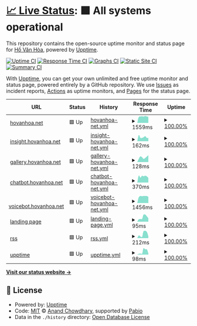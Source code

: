 # [📈 Live Status](https://hovanhoa.github.io/upptime): <!--live status--> **🟩 All systems operational**

This repository contains the open-source uptime monitor and status page for [Hồ Văn Hòa](hovanhoa.net), powered by [Upptime](https://github.com/upptime/upptime).

[![Uptime CI](https://github.com/hovanhoa/upptime/workflows/Uptime%20CI/badge.svg)](https://github.com/hovanhoa/upptime/actions?query=workflow%3A%22Uptime+CI%22)
[![Response Time CI](https://github.com/hovanhoa/upptime/workflows/Response%20Time%20CI/badge.svg)](https://github.com/hovanhoa/upptime/actions?query=workflow%3A%22Response+Time+CI%22)
[![Graphs CI](https://github.com/hovanhoa/upptime/workflows/Graphs%20CI/badge.svg)](https://github.com/hovanhoa/upptime/actions?query=workflow%3A%22Graphs+CI%22)
[![Static Site CI](https://github.com/hovanhoa/upptime/workflows/Static%20Site%20CI/badge.svg)](https://github.com/hovanhoa/upptime/actions?query=workflow%3A%22Static+Site+CI%22)
[![Summary CI](https://github.com/hovanhoa/upptime/workflows/Summary%20CI/badge.svg)](https://github.com/hovanhoa/upptime/actions?query=workflow%3A%22Summary+CI%22)

With [Upptime](https://upptime.js.org), you can get your own unlimited and free uptime monitor and status page, powered entirely by a GitHub repository. We use [Issues](https://github.com/hovanhoa/upptime/issues) as incident reports, [Actions](https://github.com/hovanhoa/upptime/actions) as uptime monitors, and [Pages](https://hovanhoa.github.io/upptime) for the status page.

<!--start: status pages-->
<!-- This summary is generated by Upptime (https://github.com/upptime/upptime) -->
<!-- Do not edit this manually, your changes will be overwritten -->
<!-- prettier-ignore -->
| URL | Status | History | Response Time | Uptime |
| --- | ------ | ------- | ------------- | ------ |
| <img alt="" src="https://icons.duckduckgo.com/ip3/hovanhoa.net.ico" height="13"> [hovanhoa.net](https://hovanhoa.net) | 🟩 Up | [hovanhoa-net.yml](https://github.com/hovanhoa/upptime/commits/HEAD/history/hovanhoa-net.yml) | <details><summary><img alt="Response time graph" src="./graphs/hovanhoa-net/response-time-week.png" height="20"> 1559ms</summary><br><a href="https://hovanhoa.github.io/upptime/history/hovanhoa-net"><img alt="Response time 1373" src="https://img.shields.io/endpoint?url=https%3A%2F%2Fraw.githubusercontent.com%2Fhovanhoa%2Fupptime%2FHEAD%2Fapi%2Fhovanhoa-net%2Fresponse-time.json"></a><br><a href="https://hovanhoa.github.io/upptime/history/hovanhoa-net"><img alt="24-hour response time 1490" src="https://img.shields.io/endpoint?url=https%3A%2F%2Fraw.githubusercontent.com%2Fhovanhoa%2Fupptime%2FHEAD%2Fapi%2Fhovanhoa-net%2Fresponse-time-day.json"></a><br><a href="https://hovanhoa.github.io/upptime/history/hovanhoa-net"><img alt="7-day response time 1559" src="https://img.shields.io/endpoint?url=https%3A%2F%2Fraw.githubusercontent.com%2Fhovanhoa%2Fupptime%2FHEAD%2Fapi%2Fhovanhoa-net%2Fresponse-time-week.json"></a><br><a href="https://hovanhoa.github.io/upptime/history/hovanhoa-net"><img alt="30-day response time 1522" src="https://img.shields.io/endpoint?url=https%3A%2F%2Fraw.githubusercontent.com%2Fhovanhoa%2Fupptime%2FHEAD%2Fapi%2Fhovanhoa-net%2Fresponse-time-month.json"></a><br><a href="https://hovanhoa.github.io/upptime/history/hovanhoa-net"><img alt="1-year response time 1373" src="https://img.shields.io/endpoint?url=https%3A%2F%2Fraw.githubusercontent.com%2Fhovanhoa%2Fupptime%2FHEAD%2Fapi%2Fhovanhoa-net%2Fresponse-time-year.json"></a></details> | <details><summary><a href="https://hovanhoa.github.io/upptime/history/hovanhoa-net">100.00%</a></summary><a href="https://hovanhoa.github.io/upptime/history/hovanhoa-net"><img alt="All-time uptime 99.98%" src="https://img.shields.io/endpoint?url=https%3A%2F%2Fraw.githubusercontent.com%2Fhovanhoa%2Fupptime%2FHEAD%2Fapi%2Fhovanhoa-net%2Fuptime.json"></a><br><a href="https://hovanhoa.github.io/upptime/history/hovanhoa-net"><img alt="24-hour uptime 100.00%" src="https://img.shields.io/endpoint?url=https%3A%2F%2Fraw.githubusercontent.com%2Fhovanhoa%2Fupptime%2FHEAD%2Fapi%2Fhovanhoa-net%2Fuptime-day.json"></a><br><a href="https://hovanhoa.github.io/upptime/history/hovanhoa-net"><img alt="7-day uptime 100.00%" src="https://img.shields.io/endpoint?url=https%3A%2F%2Fraw.githubusercontent.com%2Fhovanhoa%2Fupptime%2FHEAD%2Fapi%2Fhovanhoa-net%2Fuptime-week.json"></a><br><a href="https://hovanhoa.github.io/upptime/history/hovanhoa-net"><img alt="30-day uptime 100.00%" src="https://img.shields.io/endpoint?url=https%3A%2F%2Fraw.githubusercontent.com%2Fhovanhoa%2Fupptime%2FHEAD%2Fapi%2Fhovanhoa-net%2Fuptime-month.json"></a><br><a href="https://hovanhoa.github.io/upptime/history/hovanhoa-net"><img alt="1-year uptime 99.98%" src="https://img.shields.io/endpoint?url=https%3A%2F%2Fraw.githubusercontent.com%2Fhovanhoa%2Fupptime%2FHEAD%2Fapi%2Fhovanhoa-net%2Fuptime-year.json"></a></details>
| <img alt="" src="https://icons.duckduckgo.com/ip3/insight.hovanhoa.net.ico" height="13"> [insight.hovanhoa.net](https://insight.hovanhoa.net) | 🟩 Up | [insight-hovanhoa-net.yml](https://github.com/hovanhoa/upptime/commits/HEAD/history/insight-hovanhoa-net.yml) | <details><summary><img alt="Response time graph" src="./graphs/insight-hovanhoa-net/response-time-week.png" height="20"> 162ms</summary><br><a href="https://hovanhoa.github.io/upptime/history/insight-hovanhoa-net"><img alt="Response time 173" src="https://img.shields.io/endpoint?url=https%3A%2F%2Fraw.githubusercontent.com%2Fhovanhoa%2Fupptime%2FHEAD%2Fapi%2Finsight-hovanhoa-net%2Fresponse-time.json"></a><br><a href="https://hovanhoa.github.io/upptime/history/insight-hovanhoa-net"><img alt="24-hour response time 130" src="https://img.shields.io/endpoint?url=https%3A%2F%2Fraw.githubusercontent.com%2Fhovanhoa%2Fupptime%2FHEAD%2Fapi%2Finsight-hovanhoa-net%2Fresponse-time-day.json"></a><br><a href="https://hovanhoa.github.io/upptime/history/insight-hovanhoa-net"><img alt="7-day response time 162" src="https://img.shields.io/endpoint?url=https%3A%2F%2Fraw.githubusercontent.com%2Fhovanhoa%2Fupptime%2FHEAD%2Fapi%2Finsight-hovanhoa-net%2Fresponse-time-week.json"></a><br><a href="https://hovanhoa.github.io/upptime/history/insight-hovanhoa-net"><img alt="30-day response time 169" src="https://img.shields.io/endpoint?url=https%3A%2F%2Fraw.githubusercontent.com%2Fhovanhoa%2Fupptime%2FHEAD%2Fapi%2Finsight-hovanhoa-net%2Fresponse-time-month.json"></a><br><a href="https://hovanhoa.github.io/upptime/history/insight-hovanhoa-net"><img alt="1-year response time 173" src="https://img.shields.io/endpoint?url=https%3A%2F%2Fraw.githubusercontent.com%2Fhovanhoa%2Fupptime%2FHEAD%2Fapi%2Finsight-hovanhoa-net%2Fresponse-time-year.json"></a></details> | <details><summary><a href="https://hovanhoa.github.io/upptime/history/insight-hovanhoa-net">100.00%</a></summary><a href="https://hovanhoa.github.io/upptime/history/insight-hovanhoa-net"><img alt="All-time uptime 100.00%" src="https://img.shields.io/endpoint?url=https%3A%2F%2Fraw.githubusercontent.com%2Fhovanhoa%2Fupptime%2FHEAD%2Fapi%2Finsight-hovanhoa-net%2Fuptime.json"></a><br><a href="https://hovanhoa.github.io/upptime/history/insight-hovanhoa-net"><img alt="24-hour uptime 100.00%" src="https://img.shields.io/endpoint?url=https%3A%2F%2Fraw.githubusercontent.com%2Fhovanhoa%2Fupptime%2FHEAD%2Fapi%2Finsight-hovanhoa-net%2Fuptime-day.json"></a><br><a href="https://hovanhoa.github.io/upptime/history/insight-hovanhoa-net"><img alt="7-day uptime 100.00%" src="https://img.shields.io/endpoint?url=https%3A%2F%2Fraw.githubusercontent.com%2Fhovanhoa%2Fupptime%2FHEAD%2Fapi%2Finsight-hovanhoa-net%2Fuptime-week.json"></a><br><a href="https://hovanhoa.github.io/upptime/history/insight-hovanhoa-net"><img alt="30-day uptime 100.00%" src="https://img.shields.io/endpoint?url=https%3A%2F%2Fraw.githubusercontent.com%2Fhovanhoa%2Fupptime%2FHEAD%2Fapi%2Finsight-hovanhoa-net%2Fuptime-month.json"></a><br><a href="https://hovanhoa.github.io/upptime/history/insight-hovanhoa-net"><img alt="1-year uptime 100.00%" src="https://img.shields.io/endpoint?url=https%3A%2F%2Fraw.githubusercontent.com%2Fhovanhoa%2Fupptime%2FHEAD%2Fapi%2Finsight-hovanhoa-net%2Fuptime-year.json"></a></details>
| <img alt="" src="https://icons.duckduckgo.com/ip3/gallery.hovanhoa.net.ico" height="13"> [gallery.hovanhoa.net](https://gallery.hovanhoa.net) | 🟩 Up | [gallery-hovanhoa-net.yml](https://github.com/hovanhoa/upptime/commits/HEAD/history/gallery-hovanhoa-net.yml) | <details><summary><img alt="Response time graph" src="./graphs/gallery-hovanhoa-net/response-time-week.png" height="20"> 128ms</summary><br><a href="https://hovanhoa.github.io/upptime/history/gallery-hovanhoa-net"><img alt="Response time 171" src="https://img.shields.io/endpoint?url=https%3A%2F%2Fraw.githubusercontent.com%2Fhovanhoa%2Fupptime%2FHEAD%2Fapi%2Fgallery-hovanhoa-net%2Fresponse-time.json"></a><br><a href="https://hovanhoa.github.io/upptime/history/gallery-hovanhoa-net"><img alt="24-hour response time 186" src="https://img.shields.io/endpoint?url=https%3A%2F%2Fraw.githubusercontent.com%2Fhovanhoa%2Fupptime%2FHEAD%2Fapi%2Fgallery-hovanhoa-net%2Fresponse-time-day.json"></a><br><a href="https://hovanhoa.github.io/upptime/history/gallery-hovanhoa-net"><img alt="7-day response time 128" src="https://img.shields.io/endpoint?url=https%3A%2F%2Fraw.githubusercontent.com%2Fhovanhoa%2Fupptime%2FHEAD%2Fapi%2Fgallery-hovanhoa-net%2Fresponse-time-week.json"></a><br><a href="https://hovanhoa.github.io/upptime/history/gallery-hovanhoa-net"><img alt="30-day response time 164" src="https://img.shields.io/endpoint?url=https%3A%2F%2Fraw.githubusercontent.com%2Fhovanhoa%2Fupptime%2FHEAD%2Fapi%2Fgallery-hovanhoa-net%2Fresponse-time-month.json"></a><br><a href="https://hovanhoa.github.io/upptime/history/gallery-hovanhoa-net"><img alt="1-year response time 171" src="https://img.shields.io/endpoint?url=https%3A%2F%2Fraw.githubusercontent.com%2Fhovanhoa%2Fupptime%2FHEAD%2Fapi%2Fgallery-hovanhoa-net%2Fresponse-time-year.json"></a></details> | <details><summary><a href="https://hovanhoa.github.io/upptime/history/gallery-hovanhoa-net">100.00%</a></summary><a href="https://hovanhoa.github.io/upptime/history/gallery-hovanhoa-net"><img alt="All-time uptime 99.99%" src="https://img.shields.io/endpoint?url=https%3A%2F%2Fraw.githubusercontent.com%2Fhovanhoa%2Fupptime%2FHEAD%2Fapi%2Fgallery-hovanhoa-net%2Fuptime.json"></a><br><a href="https://hovanhoa.github.io/upptime/history/gallery-hovanhoa-net"><img alt="24-hour uptime 100.00%" src="https://img.shields.io/endpoint?url=https%3A%2F%2Fraw.githubusercontent.com%2Fhovanhoa%2Fupptime%2FHEAD%2Fapi%2Fgallery-hovanhoa-net%2Fuptime-day.json"></a><br><a href="https://hovanhoa.github.io/upptime/history/gallery-hovanhoa-net"><img alt="7-day uptime 100.00%" src="https://img.shields.io/endpoint?url=https%3A%2F%2Fraw.githubusercontent.com%2Fhovanhoa%2Fupptime%2FHEAD%2Fapi%2Fgallery-hovanhoa-net%2Fuptime-week.json"></a><br><a href="https://hovanhoa.github.io/upptime/history/gallery-hovanhoa-net"><img alt="30-day uptime 99.96%" src="https://img.shields.io/endpoint?url=https%3A%2F%2Fraw.githubusercontent.com%2Fhovanhoa%2Fupptime%2FHEAD%2Fapi%2Fgallery-hovanhoa-net%2Fuptime-month.json"></a><br><a href="https://hovanhoa.github.io/upptime/history/gallery-hovanhoa-net"><img alt="1-year uptime 99.99%" src="https://img.shields.io/endpoint?url=https%3A%2F%2Fraw.githubusercontent.com%2Fhovanhoa%2Fupptime%2FHEAD%2Fapi%2Fgallery-hovanhoa-net%2Fuptime-year.json"></a></details>
| <img alt="" src="https://icons.duckduckgo.com/ip3/chatbot.hovanhoa.net.ico" height="13"> [chatbot.hovanhoa.net](https://chatbot.hovanhoa.net) | 🟩 Up | [chatbot-hovanhoa-net.yml](https://github.com/hovanhoa/upptime/commits/HEAD/history/chatbot-hovanhoa-net.yml) | <details><summary><img alt="Response time graph" src="./graphs/chatbot-hovanhoa-net/response-time-week.png" height="20"> 370ms</summary><br><a href="https://hovanhoa.github.io/upptime/history/chatbot-hovanhoa-net"><img alt="Response time 377" src="https://img.shields.io/endpoint?url=https%3A%2F%2Fraw.githubusercontent.com%2Fhovanhoa%2Fupptime%2FHEAD%2Fapi%2Fchatbot-hovanhoa-net%2Fresponse-time.json"></a><br><a href="https://hovanhoa.github.io/upptime/history/chatbot-hovanhoa-net"><img alt="24-hour response time 282" src="https://img.shields.io/endpoint?url=https%3A%2F%2Fraw.githubusercontent.com%2Fhovanhoa%2Fupptime%2FHEAD%2Fapi%2Fchatbot-hovanhoa-net%2Fresponse-time-day.json"></a><br><a href="https://hovanhoa.github.io/upptime/history/chatbot-hovanhoa-net"><img alt="7-day response time 370" src="https://img.shields.io/endpoint?url=https%3A%2F%2Fraw.githubusercontent.com%2Fhovanhoa%2Fupptime%2FHEAD%2Fapi%2Fchatbot-hovanhoa-net%2Fresponse-time-week.json"></a><br><a href="https://hovanhoa.github.io/upptime/history/chatbot-hovanhoa-net"><img alt="30-day response time 388" src="https://img.shields.io/endpoint?url=https%3A%2F%2Fraw.githubusercontent.com%2Fhovanhoa%2Fupptime%2FHEAD%2Fapi%2Fchatbot-hovanhoa-net%2Fresponse-time-month.json"></a><br><a href="https://hovanhoa.github.io/upptime/history/chatbot-hovanhoa-net"><img alt="1-year response time 377" src="https://img.shields.io/endpoint?url=https%3A%2F%2Fraw.githubusercontent.com%2Fhovanhoa%2Fupptime%2FHEAD%2Fapi%2Fchatbot-hovanhoa-net%2Fresponse-time-year.json"></a></details> | <details><summary><a href="https://hovanhoa.github.io/upptime/history/chatbot-hovanhoa-net">100.00%</a></summary><a href="https://hovanhoa.github.io/upptime/history/chatbot-hovanhoa-net"><img alt="All-time uptime 100.00%" src="https://img.shields.io/endpoint?url=https%3A%2F%2Fraw.githubusercontent.com%2Fhovanhoa%2Fupptime%2FHEAD%2Fapi%2Fchatbot-hovanhoa-net%2Fuptime.json"></a><br><a href="https://hovanhoa.github.io/upptime/history/chatbot-hovanhoa-net"><img alt="24-hour uptime 100.00%" src="https://img.shields.io/endpoint?url=https%3A%2F%2Fraw.githubusercontent.com%2Fhovanhoa%2Fupptime%2FHEAD%2Fapi%2Fchatbot-hovanhoa-net%2Fuptime-day.json"></a><br><a href="https://hovanhoa.github.io/upptime/history/chatbot-hovanhoa-net"><img alt="7-day uptime 100.00%" src="https://img.shields.io/endpoint?url=https%3A%2F%2Fraw.githubusercontent.com%2Fhovanhoa%2Fupptime%2FHEAD%2Fapi%2Fchatbot-hovanhoa-net%2Fuptime-week.json"></a><br><a href="https://hovanhoa.github.io/upptime/history/chatbot-hovanhoa-net"><img alt="30-day uptime 100.00%" src="https://img.shields.io/endpoint?url=https%3A%2F%2Fraw.githubusercontent.com%2Fhovanhoa%2Fupptime%2FHEAD%2Fapi%2Fchatbot-hovanhoa-net%2Fuptime-month.json"></a><br><a href="https://hovanhoa.github.io/upptime/history/chatbot-hovanhoa-net"><img alt="1-year uptime 100.00%" src="https://img.shields.io/endpoint?url=https%3A%2F%2Fraw.githubusercontent.com%2Fhovanhoa%2Fupptime%2FHEAD%2Fapi%2Fchatbot-hovanhoa-net%2Fuptime-year.json"></a></details>
| <img alt="" src="https://icons.duckduckgo.com/ip3/voicebot.hovanhoa.net.ico" height="13"> [voicebot.hovanhoa.net](https://voicebot.hovanhoa.net) | 🟩 Up | [voicebot-hovanhoa-net.yml](https://github.com/hovanhoa/upptime/commits/HEAD/history/voicebot-hovanhoa-net.yml) | <details><summary><img alt="Response time graph" src="./graphs/voicebot-hovanhoa-net/response-time-week.png" height="20"> 1456ms</summary><br><a href="https://hovanhoa.github.io/upptime/history/voicebot-hovanhoa-net"><img alt="Response time 1440" src="https://img.shields.io/endpoint?url=https%3A%2F%2Fraw.githubusercontent.com%2Fhovanhoa%2Fupptime%2FHEAD%2Fapi%2Fvoicebot-hovanhoa-net%2Fresponse-time.json"></a><br><a href="https://hovanhoa.github.io/upptime/history/voicebot-hovanhoa-net"><img alt="24-hour response time 1328" src="https://img.shields.io/endpoint?url=https%3A%2F%2Fraw.githubusercontent.com%2Fhovanhoa%2Fupptime%2FHEAD%2Fapi%2Fvoicebot-hovanhoa-net%2Fresponse-time-day.json"></a><br><a href="https://hovanhoa.github.io/upptime/history/voicebot-hovanhoa-net"><img alt="7-day response time 1456" src="https://img.shields.io/endpoint?url=https%3A%2F%2Fraw.githubusercontent.com%2Fhovanhoa%2Fupptime%2FHEAD%2Fapi%2Fvoicebot-hovanhoa-net%2Fresponse-time-week.json"></a><br><a href="https://hovanhoa.github.io/upptime/history/voicebot-hovanhoa-net"><img alt="30-day response time 1445" src="https://img.shields.io/endpoint?url=https%3A%2F%2Fraw.githubusercontent.com%2Fhovanhoa%2Fupptime%2FHEAD%2Fapi%2Fvoicebot-hovanhoa-net%2Fresponse-time-month.json"></a><br><a href="https://hovanhoa.github.io/upptime/history/voicebot-hovanhoa-net"><img alt="1-year response time 1440" src="https://img.shields.io/endpoint?url=https%3A%2F%2Fraw.githubusercontent.com%2Fhovanhoa%2Fupptime%2FHEAD%2Fapi%2Fvoicebot-hovanhoa-net%2Fresponse-time-year.json"></a></details> | <details><summary><a href="https://hovanhoa.github.io/upptime/history/voicebot-hovanhoa-net">100.00%</a></summary><a href="https://hovanhoa.github.io/upptime/history/voicebot-hovanhoa-net"><img alt="All-time uptime 99.34%" src="https://img.shields.io/endpoint?url=https%3A%2F%2Fraw.githubusercontent.com%2Fhovanhoa%2Fupptime%2FHEAD%2Fapi%2Fvoicebot-hovanhoa-net%2Fuptime.json"></a><br><a href="https://hovanhoa.github.io/upptime/history/voicebot-hovanhoa-net"><img alt="24-hour uptime 100.00%" src="https://img.shields.io/endpoint?url=https%3A%2F%2Fraw.githubusercontent.com%2Fhovanhoa%2Fupptime%2FHEAD%2Fapi%2Fvoicebot-hovanhoa-net%2Fuptime-day.json"></a><br><a href="https://hovanhoa.github.io/upptime/history/voicebot-hovanhoa-net"><img alt="7-day uptime 100.00%" src="https://img.shields.io/endpoint?url=https%3A%2F%2Fraw.githubusercontent.com%2Fhovanhoa%2Fupptime%2FHEAD%2Fapi%2Fvoicebot-hovanhoa-net%2Fuptime-week.json"></a><br><a href="https://hovanhoa.github.io/upptime/history/voicebot-hovanhoa-net"><img alt="30-day uptime 100.00%" src="https://img.shields.io/endpoint?url=https%3A%2F%2Fraw.githubusercontent.com%2Fhovanhoa%2Fupptime%2FHEAD%2Fapi%2Fvoicebot-hovanhoa-net%2Fuptime-month.json"></a><br><a href="https://hovanhoa.github.io/upptime/history/voicebot-hovanhoa-net"><img alt="1-year uptime 99.34%" src="https://img.shields.io/endpoint?url=https%3A%2F%2Fraw.githubusercontent.com%2Fhovanhoa%2Fupptime%2FHEAD%2Fapi%2Fvoicebot-hovanhoa-net%2Fuptime-year.json"></a></details>
| <img alt="" src="https://icons.duckduckgo.com/ip3/hovanhoa.github.io.ico" height="13"> [landing page](https://hovanhoa.github.io) | 🟩 Up | [landing-page.yml](https://github.com/hovanhoa/upptime/commits/HEAD/history/landing-page.yml) | <details><summary><img alt="Response time graph" src="./graphs/landing-page/response-time-week.png" height="20"> 95ms</summary><br><a href="https://hovanhoa.github.io/upptime/history/landing-page"><img alt="Response time 101" src="https://img.shields.io/endpoint?url=https%3A%2F%2Fraw.githubusercontent.com%2Fhovanhoa%2Fupptime%2FHEAD%2Fapi%2Flanding-page%2Fresponse-time.json"></a><br><a href="https://hovanhoa.github.io/upptime/history/landing-page"><img alt="24-hour response time 75" src="https://img.shields.io/endpoint?url=https%3A%2F%2Fraw.githubusercontent.com%2Fhovanhoa%2Fupptime%2FHEAD%2Fapi%2Flanding-page%2Fresponse-time-day.json"></a><br><a href="https://hovanhoa.github.io/upptime/history/landing-page"><img alt="7-day response time 95" src="https://img.shields.io/endpoint?url=https%3A%2F%2Fraw.githubusercontent.com%2Fhovanhoa%2Fupptime%2FHEAD%2Fapi%2Flanding-page%2Fresponse-time-week.json"></a><br><a href="https://hovanhoa.github.io/upptime/history/landing-page"><img alt="30-day response time 94" src="https://img.shields.io/endpoint?url=https%3A%2F%2Fraw.githubusercontent.com%2Fhovanhoa%2Fupptime%2FHEAD%2Fapi%2Flanding-page%2Fresponse-time-month.json"></a><br><a href="https://hovanhoa.github.io/upptime/history/landing-page"><img alt="1-year response time 101" src="https://img.shields.io/endpoint?url=https%3A%2F%2Fraw.githubusercontent.com%2Fhovanhoa%2Fupptime%2FHEAD%2Fapi%2Flanding-page%2Fresponse-time-year.json"></a></details> | <details><summary><a href="https://hovanhoa.github.io/upptime/history/landing-page">100.00%</a></summary><a href="https://hovanhoa.github.io/upptime/history/landing-page"><img alt="All-time uptime 100.00%" src="https://img.shields.io/endpoint?url=https%3A%2F%2Fraw.githubusercontent.com%2Fhovanhoa%2Fupptime%2FHEAD%2Fapi%2Flanding-page%2Fuptime.json"></a><br><a href="https://hovanhoa.github.io/upptime/history/landing-page"><img alt="24-hour uptime 100.00%" src="https://img.shields.io/endpoint?url=https%3A%2F%2Fraw.githubusercontent.com%2Fhovanhoa%2Fupptime%2FHEAD%2Fapi%2Flanding-page%2Fuptime-day.json"></a><br><a href="https://hovanhoa.github.io/upptime/history/landing-page"><img alt="7-day uptime 100.00%" src="https://img.shields.io/endpoint?url=https%3A%2F%2Fraw.githubusercontent.com%2Fhovanhoa%2Fupptime%2FHEAD%2Fapi%2Flanding-page%2Fuptime-week.json"></a><br><a href="https://hovanhoa.github.io/upptime/history/landing-page"><img alt="30-day uptime 100.00%" src="https://img.shields.io/endpoint?url=https%3A%2F%2Fraw.githubusercontent.com%2Fhovanhoa%2Fupptime%2FHEAD%2Fapi%2Flanding-page%2Fuptime-month.json"></a><br><a href="https://hovanhoa.github.io/upptime/history/landing-page"><img alt="1-year uptime 100.00%" src="https://img.shields.io/endpoint?url=https%3A%2F%2Fraw.githubusercontent.com%2Fhovanhoa%2Fupptime%2FHEAD%2Fapi%2Flanding-page%2Fuptime-year.json"></a></details>
| <img alt="" src="https://icons.duckduckgo.com/ip3/hovanhoa.github.io.ico" height="13"> [rss](https://hovanhoa.github.io/rss) | 🟩 Up | [rss.yml](https://github.com/hovanhoa/upptime/commits/HEAD/history/rss.yml) | <details><summary><img alt="Response time graph" src="./graphs/rss/response-time-week.png" height="20"> 212ms</summary><br><a href="https://hovanhoa.github.io/upptime/history/rss"><img alt="Response time 228" src="https://img.shields.io/endpoint?url=https%3A%2F%2Fraw.githubusercontent.com%2Fhovanhoa%2Fupptime%2FHEAD%2Fapi%2Frss%2Fresponse-time.json"></a><br><a href="https://hovanhoa.github.io/upptime/history/rss"><img alt="24-hour response time 87" src="https://img.shields.io/endpoint?url=https%3A%2F%2Fraw.githubusercontent.com%2Fhovanhoa%2Fupptime%2FHEAD%2Fapi%2Frss%2Fresponse-time-day.json"></a><br><a href="https://hovanhoa.github.io/upptime/history/rss"><img alt="7-day response time 212" src="https://img.shields.io/endpoint?url=https%3A%2F%2Fraw.githubusercontent.com%2Fhovanhoa%2Fupptime%2FHEAD%2Fapi%2Frss%2Fresponse-time-week.json"></a><br><a href="https://hovanhoa.github.io/upptime/history/rss"><img alt="30-day response time 235" src="https://img.shields.io/endpoint?url=https%3A%2F%2Fraw.githubusercontent.com%2Fhovanhoa%2Fupptime%2FHEAD%2Fapi%2Frss%2Fresponse-time-month.json"></a><br><a href="https://hovanhoa.github.io/upptime/history/rss"><img alt="1-year response time 228" src="https://img.shields.io/endpoint?url=https%3A%2F%2Fraw.githubusercontent.com%2Fhovanhoa%2Fupptime%2FHEAD%2Fapi%2Frss%2Fresponse-time-year.json"></a></details> | <details><summary><a href="https://hovanhoa.github.io/upptime/history/rss">100.00%</a></summary><a href="https://hovanhoa.github.io/upptime/history/rss"><img alt="All-time uptime 100.00%" src="https://img.shields.io/endpoint?url=https%3A%2F%2Fraw.githubusercontent.com%2Fhovanhoa%2Fupptime%2FHEAD%2Fapi%2Frss%2Fuptime.json"></a><br><a href="https://hovanhoa.github.io/upptime/history/rss"><img alt="24-hour uptime 100.00%" src="https://img.shields.io/endpoint?url=https%3A%2F%2Fraw.githubusercontent.com%2Fhovanhoa%2Fupptime%2FHEAD%2Fapi%2Frss%2Fuptime-day.json"></a><br><a href="https://hovanhoa.github.io/upptime/history/rss"><img alt="7-day uptime 100.00%" src="https://img.shields.io/endpoint?url=https%3A%2F%2Fraw.githubusercontent.com%2Fhovanhoa%2Fupptime%2FHEAD%2Fapi%2Frss%2Fuptime-week.json"></a><br><a href="https://hovanhoa.github.io/upptime/history/rss"><img alt="30-day uptime 100.00%" src="https://img.shields.io/endpoint?url=https%3A%2F%2Fraw.githubusercontent.com%2Fhovanhoa%2Fupptime%2FHEAD%2Fapi%2Frss%2Fuptime-month.json"></a><br><a href="https://hovanhoa.github.io/upptime/history/rss"><img alt="1-year uptime 100.00%" src="https://img.shields.io/endpoint?url=https%3A%2F%2Fraw.githubusercontent.com%2Fhovanhoa%2Fupptime%2FHEAD%2Fapi%2Frss%2Fuptime-year.json"></a></details>
| <img alt="" src="https://icons.duckduckgo.com/ip3/hovanhoa.github.io.ico" height="13"> [upptime](https://hovanhoa.github.io/upptime) | 🟩 Up | [upptime.yml](https://github.com/hovanhoa/upptime/commits/HEAD/history/upptime.yml) | <details><summary><img alt="Response time graph" src="./graphs/upptime/response-time-week.png" height="20"> 98ms</summary><br><a href="https://hovanhoa.github.io/upptime/history/upptime"><img alt="Response time 84" src="https://img.shields.io/endpoint?url=https%3A%2F%2Fraw.githubusercontent.com%2Fhovanhoa%2Fupptime%2FHEAD%2Fapi%2Fupptime%2Fresponse-time.json"></a><br><a href="https://hovanhoa.github.io/upptime/history/upptime"><img alt="24-hour response time 31" src="https://img.shields.io/endpoint?url=https%3A%2F%2Fraw.githubusercontent.com%2Fhovanhoa%2Fupptime%2FHEAD%2Fapi%2Fupptime%2Fresponse-time-day.json"></a><br><a href="https://hovanhoa.github.io/upptime/history/upptime"><img alt="7-day response time 98" src="https://img.shields.io/endpoint?url=https%3A%2F%2Fraw.githubusercontent.com%2Fhovanhoa%2Fupptime%2FHEAD%2Fapi%2Fupptime%2Fresponse-time-week.json"></a><br><a href="https://hovanhoa.github.io/upptime/history/upptime"><img alt="30-day response time 94" src="https://img.shields.io/endpoint?url=https%3A%2F%2Fraw.githubusercontent.com%2Fhovanhoa%2Fupptime%2FHEAD%2Fapi%2Fupptime%2Fresponse-time-month.json"></a><br><a href="https://hovanhoa.github.io/upptime/history/upptime"><img alt="1-year response time 84" src="https://img.shields.io/endpoint?url=https%3A%2F%2Fraw.githubusercontent.com%2Fhovanhoa%2Fupptime%2FHEAD%2Fapi%2Fupptime%2Fresponse-time-year.json"></a></details> | <details><summary><a href="https://hovanhoa.github.io/upptime/history/upptime">100.00%</a></summary><a href="https://hovanhoa.github.io/upptime/history/upptime"><img alt="All-time uptime 100.00%" src="https://img.shields.io/endpoint?url=https%3A%2F%2Fraw.githubusercontent.com%2Fhovanhoa%2Fupptime%2FHEAD%2Fapi%2Fupptime%2Fuptime.json"></a><br><a href="https://hovanhoa.github.io/upptime/history/upptime"><img alt="24-hour uptime 100.00%" src="https://img.shields.io/endpoint?url=https%3A%2F%2Fraw.githubusercontent.com%2Fhovanhoa%2Fupptime%2FHEAD%2Fapi%2Fupptime%2Fuptime-day.json"></a><br><a href="https://hovanhoa.github.io/upptime/history/upptime"><img alt="7-day uptime 100.00%" src="https://img.shields.io/endpoint?url=https%3A%2F%2Fraw.githubusercontent.com%2Fhovanhoa%2Fupptime%2FHEAD%2Fapi%2Fupptime%2Fuptime-week.json"></a><br><a href="https://hovanhoa.github.io/upptime/history/upptime"><img alt="30-day uptime 100.00%" src="https://img.shields.io/endpoint?url=https%3A%2F%2Fraw.githubusercontent.com%2Fhovanhoa%2Fupptime%2FHEAD%2Fapi%2Fupptime%2Fuptime-month.json"></a><br><a href="https://hovanhoa.github.io/upptime/history/upptime"><img alt="1-year uptime 100.00%" src="https://img.shields.io/endpoint?url=https%3A%2F%2Fraw.githubusercontent.com%2Fhovanhoa%2Fupptime%2FHEAD%2Fapi%2Fupptime%2Fuptime-year.json"></a></details>

<!--end: status pages-->

[**Visit our status website →**](https://hovanhoa.github.io/upptime)

## 📄 License

- Powered by: [Upptime](https://github.com/upptime/upptime)
- Code: [MIT](./LICENSE) © [Anand Chowdhary](https://anandchowdhary.com), supported by [Pabio](https://pabio.com)
- Data in the `./history` directory: [Open Database License](https://opendatacommons.org/licenses/odbl/1-0/)

